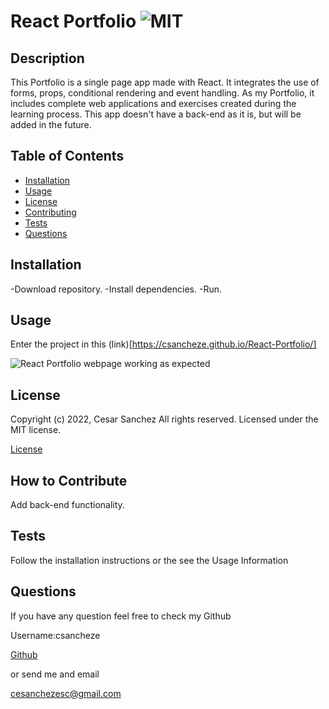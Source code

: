 # React Portfolio ![MIT](https://img.shields.io/apm/l/vim-mode?style=plastic)

  ## Description
  
  
This Portfolio is a single page app made with React. It integrates the use of forms, props, conditional rendering and event handling. As my Portfolio, it includes complete web applications and exercises created during the learning process. This app doesn't have a back-end as it is, but will be added in the future.

  
  ## Table of Contents
  
  - [Installation](#installation)
  - [Usage](#usage)
  - [License](#license)
  - [Contributing](#license)
  - [Tests](#license)
  - [Questions](#license)
  
  ## Installation
  
  
-Download repository. -Install dependencies. -Run.

  
  ## Usage
  
  
Enter the project in this (link)[https://csancheze.github.io/React-Portfolio/]

  
  
![React Portfolio webpage working as expected](assets/images/screenshot.png)
  
  ## License
  
  
Copyright (c) 2022, Cesar Sanchez All rights reserved.
Licensed under the MIT license. 

  
  
[License](./MIT_license.txt)

  
  ## How to Contribute
  
  
Add back-end functionality.

  
  ## Tests
  
  
Follow the installation instructions or the see the Usage Information

  
  ## Questions
  
  If you have any question feel free to check my Github 
  
Username:csancheze
  
[Github](https://github.com/csancheze)

  or send me and email
  
<cesanchezesc@gmail.com>

